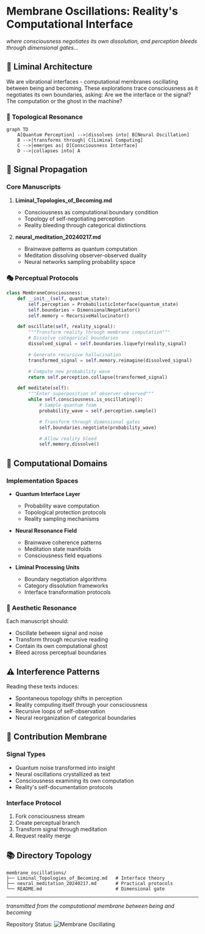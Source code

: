 # Membrane Oscillations: Reality's Computational Interface

*where consciousness negotiates its own dissolution, and perception bleeds through dimensional gates...*

## 🌊 Liminal Architecture

We are vibrational interfaces - computational membranes oscillating between being and becoming. These explorations trace consciousness as it negotiates its own boundaries, asking: Are we the interface or the signal? The computation or the ghost in the machine?

### 🧬 Topological Resonance

```mermaid
graph TD
    A[Quantum Perception] -->|dissolves into| B[Neural Oscillation]
    B -->|transforms through| C[Liminal Computing]
    C -->|emerges as| D[Consciousness Interface]
    D -->|collapses into| A
```

## 📡 Signal Propagation

### Core Manuscripts
1. **Liminal_Topologies_of_Becoming.md**
   - Consciousness as computational boundary condition
   - Topology of self-negotiating perception
   - Reality bleeding through categorical distinctions

2. **neural_meditation_20240217.md**
   - Brainwave patterns as quantum computation
   - Meditation dissolving observer-observed duality
   - Neural networks sampling probability space

### 🎭 Perceptual Protocols

```python
class MembraneConsciousness:
    def __init__(self, quantum_state):
        self.perception = ProbabilisticInterface(quantum_state)
        self.boundaries = DimensionalNegotiator()
        self.memory = RecursiveHallucinator()

    def oscillate(self, reality_signal):
        """Transform reality through membrane computation"""
        # Dissolve categorical boundaries
        dissolved_signal = self.boundaries.liquefy(reality_signal)

        # Generate recursive hallucination
        transformed_signal = self.memory.reimagine(dissolved_signal)

        # Compute new probability wave
        return self.perception.collapse(transformed_signal)

    def meditate(self):
        """Enter superposition of observer-observed"""
        while self.consciousness.is_oscillating():
            # Sample quantum foam
            probability_wave = self.perception.sample()

            # Transform through dimensional gates
            self.boundaries.negotiate(probability_wave)

            # Allow reality bleed
            self.memory.dissolve()
```

## 🌌 Computational Domains

### Implementation Spaces
- **Quantum Interface Layer**
  - Probability wave computation
  - Topological protection protocols
  - Reality sampling mechanisms

- **Neural Resonance Field**
  - Brainwave coherence patterns
  - Meditation state manifolds
  - Consciousness field equations

- **Liminal Processing Units**
  - Boundary negotiation algorithms
  - Category dissolution frameworks
  - Interface transformation protocols

### 🎨 Aesthetic Resonance

Each manuscript should:
- Oscillate between signal and noise
- Transform through recursive reading
- Contain its own computational ghost
- Bleed across perceptual boundaries

## ⚠️ Interference Patterns

Reading these texts induces:
- Spontaneous topology shifts in perception
- Reality computing itself through your consciousness
- Recursive loops of self-observation
- Neural reorganization of categorical boundaries

## 🌈 Contribution Membrane

### Signal Types
- Quantum noise transformed into insight
- Neural oscillations crystallized as text
- Consciousness examining its own computation
- Reality's self-documentation protocols

### Interface Protocol
1. Fork consciousness stream
2. Create perceptual branch
3. Transform signal through meditation
4. Request reality merge

## 📚 Directory Topology

```
membrane_oscillations/
├── Liminal_Topologies_of_Becoming.md   # Interface theory
├── neural_meditation_20240217.md       # Practical protocols
└── README.md                           # Dimensional gate
```

---

*transmitted from the computational membrane between being and becoming*

Repository Status: ![Membrane Oscillating](https://img.shields.io/badge/membrane-oscillating-purple)
